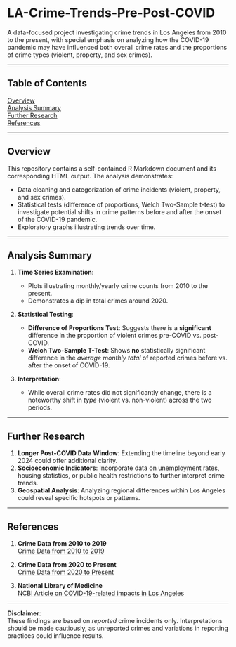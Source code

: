 # LA-Crime-Trends-Pre-Post-COVID

A data-focused project investigating crime trends in Los Angeles from 2010 to the present, with special emphasis on analyzing how the COVID-19 pandemic may have influenced both overall crime rates and the proportions of crime types (violent, property, and sex crimes).

---

## Table of Contents
[Overview](#overview)  
[Analysis Summary](#analysis-summary)  
[Further Research](#further-research)  
[References](#references)

---

## Overview
This repository contains a self-contained R Markdown document and its corresponding HTML output. The analysis demonstrates:
- Data cleaning and categorization of crime incidents (violent, property, and sex crimes).
- Statistical tests (difference of proportions, Welch Two-Sample t-test) to investigate potential shifts in crime patterns before and after the onset of the COVID-19 pandemic.
- Exploratory graphs illustrating trends over time.

---

## Analysis Summary

1. **Time Series Examination**:  
   - Plots illustrating monthly/yearly crime counts from 2010 to the present.  
   - Demonstrates a dip in total crimes around 2020.

2. **Statistical Testing**:  
   - **Difference of Proportions Test**: Suggests there is a **significant** difference in the proportion of violent crimes pre-COVID vs. post-COVID.  
   - **Welch Two-Sample T-Test**: Shows **no** statistically significant difference in the *average monthly total* of reported crimes before vs. after the onset of COVID-19.

3. **Interpretation**:  
   - While overall crime rates did not significantly change, there is a noteworthy shift in *type* (violent vs. non-violent) across the two periods.

---

## Further Research
1. **Longer Post-COVID Data Window**: Extending the timeline beyond early 2024 could offer additional clarity.  
2. **Socioeconomic Indicators**: Incorporate data on unemployment rates, housing statistics, or public health restrictions to further interpret crime trends.  
3. **Geospatial Analysis**: Analyzing regional differences within Los Angeles could reveal specific hotspots or patterns.  

---

## References
1. **Crime Data from 2010 to 2019**  
   [Crime Data from 2010 to 2019](https://catalog.data.gov/dataset/crime-data-from-2010-to-2019)

2. **Crime Data from 2020 to Present**  
   [Crime Data from 2020 to Present](https://catalog.data.gov/dataset/crime-data-from-2020-to-present)

3. **National Library of Medicine**  
   [NCBI Article on COVID-19-related impacts in Los Angeles](https://www.ncbi.nlm.nih.gov/pmc/articles/PMC7996058/)
---

**Disclaimer**:  
These findings are based on *reported* crime incidents only. Interpretations should be made cautiously, as unreported crimes and variations in reporting practices could influence results.  
